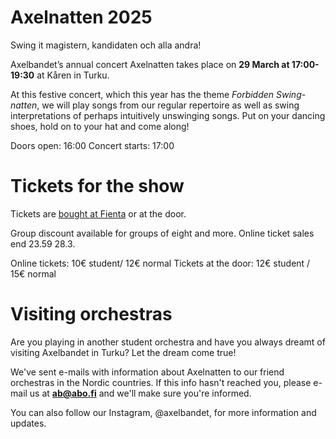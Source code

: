 # Axelnatten 2025

Swing it magistern, kandidaten och alla andra!

Axelbandet’s annual concert Axelnatten takes place on **29 March at 17:00-19:30** at Kåren in Turku.

At this festive concert, which this year has the theme *Forbidden Swing-natten*, we will play songs from our regular repertoire as well as swing interpretations of perhaps intuitively unswinging songs. Put on your dancing shoes, hold on to your hat and come along!

Doors open: 16:00
Concert starts: 17:00

# Tickets for the show

Tickets are [bought at Fienta](https://fienta.com/axelnatten2025) or at the door. 

Group discount available for groups of eight and more.
Online ticket sales end 23.59 28.3.

Online tickets: 10€ student/ 12€ normal
Tickets at the door: 12€ student / 15€ normal

# Visiting orchestras

Are you playing in another student orchestra and have you always dreamt of visiting Axelbandet in Turku? Let the dream come true!

We've sent e-mails with information about Axelnatten to our friend orchestras in the Nordic countries. If this info hasn't reached you, please e-mail us at **ab@abo.fi** and we'll make sure you're informed.

You can also follow our Instagram, @axelbandet, for more information and updates.
